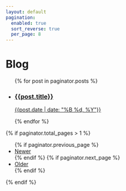 ```yaml
---
layout: default
pagination:
  enabled: true
  sort_reverse: true
  per_page: 8
---
```

<div class="container">
  <div class="compartment compartment-narrow compartment-padded">
    <h1 class="u-fs-large">Blog</h1>
    <ul class="posts-listing posts-listing--alt">
    {% for post in paginator.posts %}
    <li>
          <a href="{{post.url}}">
            <h3>{{post.title}}</h3>
            <p>{{post.date | date: "%B %d, %Y"}}</p>
          </a>
      </li>
    {% endfor %}
    </ul>
    <div class="pagination">
      {% if paginator.total_pages > 1 %}
        <ul>
          {% if paginator.previous_page %}
          <li>
            <a href="{{ paginator.previous_page_path | prepend: site.baseurl }}">Newer</a>
          </li>
          {% endif %}
          {% if paginator.next_page %}
          <li>
            <a href="{{ paginator.next_page_path | prepend: site.baseurl }}">Older</a>
          </li>
          {% endif %}
        </ul>
      {% endif %}
    </div>
  </div>
</div>
